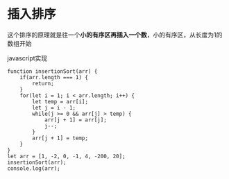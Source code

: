 # 插入排序

这个排序的原理就是往一个**小的有序区再插入一个数**，小的有序区，从长度为1的数组开始

javascript实现

```
function insertionSort(arr) {
    if(arr.length === 1) {
        return;
    }
    for(let i = 1; i < arr.length; i++) {
        let temp = arr[i];
        let j = i - 1;
        while(j >= 0 && arr[j] > temp) {
            arr[j + 1] = arr[j];
            j--;
        }
        arr[j + 1] = temp;
    }
}
let arr = [1, -2, 0, -1, 4, -200, 20];
insertionSort(arr);
console.log(arr);
```



